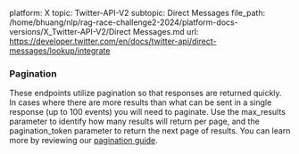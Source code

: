 platform: X
topic: Twitter-API-V2
subtopic: Direct Messages
file_path: /home/bhuang/nlp/rag-race-challenge2-2024/platform-docs-versions/X_Twitter-API-V2/Direct Messages.md
url: https://developer.twitter.com/en/docs/twitter-api/direct-messages/lookup/integrate

### Pagination

These endpoints utilize pagination so that responses are returned quickly. In cases where there are more results than what can be sent in a single response (up to 100 events) you will need to paginate. Use the max\_results parameter to identify how many results will return per page, and the pagination\_token parameter to return the next page of results. You can learn more by reviewing our [pagination guide](https://developer.twitter.com/en/docs/twitter-api/pagination).